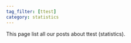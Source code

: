 ```yaml
---
tag_filter: [ttest]
category: statistics
---
```


This page list all our posts about ttest (statistics).
